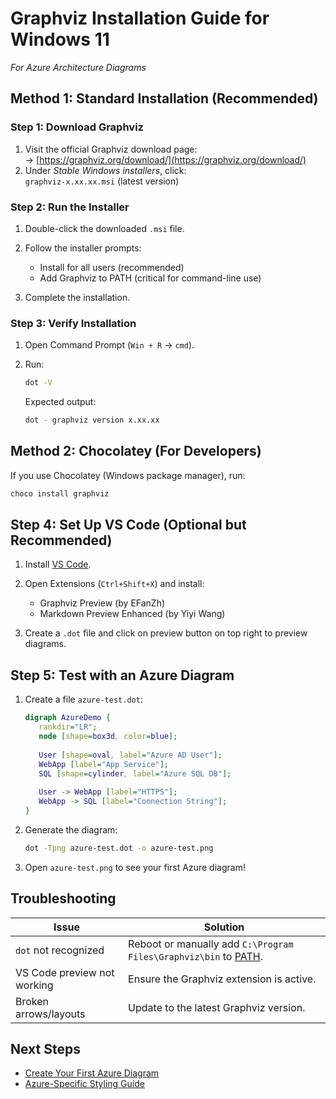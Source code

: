 # Graphviz Installation Guide for Windows 11

*For Azure Architecture Diagrams*  

## Method 1: Standard Installation (Recommended)

### Step 1: Download Graphviz

1. Visit the official Graphviz download page:  
   → [https://graphviz.org/download/](https://graphviz.org/download/)  
2. Under *Stable Windows installers*, click:  
   `graphviz-x.xx.xx.msi`  (latest version)  

### Step 2: Run the Installer

1. Double-click the downloaded `.msi` file.  
2. Follow the installer prompts:  
   - Install for all users  (recommended)  
   - Add Graphviz to PATH  (critical for command-line use)

3. Complete the installation.  

### Step 3: Verify Installation

1. Open Command Prompt  (`Win + R` → `cmd`).  
2. Run:  

   ```bash
   dot -V
   ```  

   Expected output:

   ```bash
   dot - graphviz version x.xx.xx
   ```  

## Method 2: Chocolatey (For Developers)

If you use Chocolatey (Windows package manager), run:  

```bash
choco install graphviz
```  

## Step 4: Set Up VS Code (Optional but Recommended)

1. Install [VS Code](https://code.visualstudio.com/download).  
2. Open Extensions (`Ctrl+Shift+X`) and install:  
   - Graphviz Preview (by EFanZh)
   - Markdown Preview Enhanced (by Yiyi Wang)

3. Create a `.dot` file and click on preview button on top right to preview diagrams.  

## Step 5: Test with an Azure Diagram

1. Create a file `azure-test.dot`:  

   ```dot
   digraph AzureDemo {
      rankdir="LR";
      node [shape=box3d, color=blue];
      
      User [shape=oval, label="Azure AD User"];
      WebApp [label="App Service"];
      SQL [shape=cylinder, label="Azure SQL DB"];
      
      User -> WebApp [label="HTTPS"];
      WebApp -> SQL [label="Connection String"];
   }
   ```  

2. Generate the diagram:  

   ```bash
   dot -Tpng azure-test.dot -o azure-test.png
   ```  

3. Open `azure-test.png` to see your first Azure diagram!

## Troubleshooting

| Issue | Solution |  
|-------|----------|  
| `dot` not recognized | Reboot or manually add `C:\Program Files\Graphviz\bin` to [PATH](https://www.architectryan.com/2018/03/17/add-to-the-path-on-windows-10/). |  
| VS Code preview not working | Ensure the Graphviz extension is active. |  
| Broken arrows/layouts | Update to the latest Graphviz version. |  

## Next Steps

- [Create Your First Azure Diagram](1-getting-started/first-diagram.md)
- [Azure-Specific Styling Guide](3-advanced-techniques/styling-guide.md)
